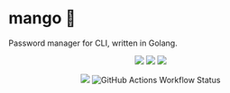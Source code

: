 # mango 🥭
Password manager for CLI, written in Golang.

<p align="center">
  <img src="https://img.shields.io/github/license/lexionq/mango?style=for-the-badge&color=blue">
  <img src="https://img.shields.io/github/languages/top/lexionq/mango?style=for-the-badge&color=cyan">
  <img src="https://img.shields.io/github/v/release/lexionq/mango?style=for-the-badge&color=purple">  
</p>
<p align="center">
  <img src="https://img.shields.io/github/go-mod/go-version/lexionq/mango?style=for-the-badge&color=darkblue">
  <img alt="GitHub Actions Workflow Status" src="https://img.shields.io/github/actions/workflow/status/lexionq/mango/go.yml?style=for-the-badge&color=darkgreen">
</p>
